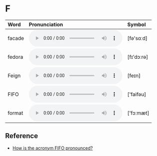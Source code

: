 
# F

| Word  | Pronunciation | Symbol |
| :-- | :-- | :-- |
| facade | <audio :src="$withBase('/audio/facade.mp3')" controls="controls" controlslist="nodownload"></audio> | [fə'sɑːd] |
| fedora | <audio :src="$withBase('/audio/fedora.mp3')" controls="controls" controlslist="nodownload"></audio> | [fɪ'dɔːrə] |
| Feign | <audio :src="$withBase('/audio/Feign.mp3')" controls="controls" controlslist="nodownload"></audio> | [feɪn] |
| FIFO | <audio :src="$withBase('/audio/FIFO.mp3')" controls="controls" controlslist="nodownload"></audio> | ['faifəu] |
| format | <audio :src="$withBase('/audio/format.mp3')" controls="controls" controlslist="nodownload"></audio> | ['fɔːmæt] |

## Reference

- [How is the acronym FIFO pronounced?](https://www.quora.com/How-is-the-acronym-FIFO-pronounced)
